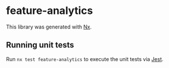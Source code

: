 # feature-analytics

This library was generated with [Nx](https://nx.dev).

## Running unit tests

Run `nx test feature-analytics` to execute the unit tests via [Jest](https://jestjs.io).
